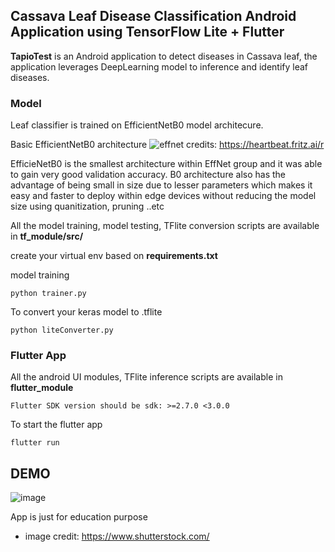 ## Cassava Leaf Disease Classification Android Application using TensorFlow Lite + Flutter


**TapioTest** is an Android application to detect diseases in Cassava leaf, the application leverages DeepLearning model to inference and identify leaf diseases.

### **Model**
Leaf classifier is trained on EfficientNetB0 model architecure. 

Basic EfficientNetB0 architecture
![effnet](https://1.bp.blogspot.com/-DjZT_TLYZok/XO3BYqpxCJI/AAAAAAAAEKM/BvV53klXaTUuQHCkOXZZGywRMdU9v9T_wCLcBGAs/s1600/image2.png)
credits: https://heartbeat.fritz.ai/r

EfficieNetB0 is the smallest architecture within EffNet group and it was able to gain very good validation accuracy. B0 architecture also has the advantage of being small in size due to lesser parameters which makes it easy and faster to deploy within edge devices without reducing the model size using quanitization, pruning ..etc

All the model training, model testing, TFlite conversion scripts are available in  **tf_module/src/** 

create your virtual env based on **requirements.txt**

model training
```
python trainer.py
```
To convert your keras model to .tflite


```
python liteConverter.py
```


### **Flutter App**

All the android UI modules, TFlite inference scripts are available in **flutter_module**


`Flutter SDK version should be sdk: >=2.7.0 <3.0.0`


To start the flutter app

```
flutter run
```

## DEMO

![image](https://doc-0o-28-docs.googleusercontent.com/docs/securesc/am7a656j707m38lfa894isln89d2i7t4/gua3hco4i7vnsebsn8dic41rncvgsb2p/1618759800000/04704086399943958801/01375537758145161981/1uAFrjzr8SfWB6B1G4MdBqVi8VurFxZyw?e=view&authuser=0&nonce=v7ffvesaaejjg&user=01375537758145161981&hash=qkcqrg3m551bcm757ujvn629157rklq4)

App is just for education purpose 
* image credit: https://www.shutterstock.com/
